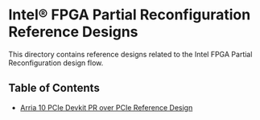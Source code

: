 # Intel&reg; FPGA Partial Reconfiguration Reference Designs

This directory contains reference designs related to the Intel FPGA Partial Reconfiguration design flow.

## Table of Contents

- [Arria 10 PCIe Devkit PR over PCIe Reference Design](a10_pcie_devkit_cvp/)

